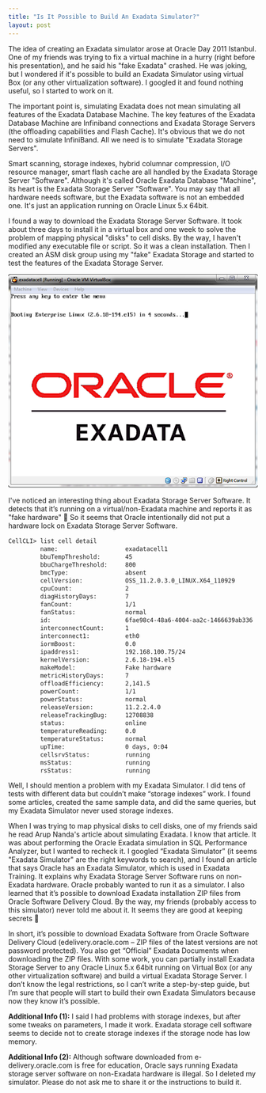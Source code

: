 ```yaml
---
title: "Is It Possible to Build An Exadata Simulator?"
layout: post
---
```


The idea of creating an Exadata simulator arose at Oracle Day 2011 Istanbul. One of my friends was trying to fix a virtual machine in a hurry (right before his presentation), and he said his "fake Exadata" crashed. He was joking, but I wondered if it's possible to build an Exadata Simulator using virtual Box (or any other virtualization software). I googled it and found nothing useful, so I started to work on it.

The important point is, simulating Exadata does not mean simulating all features of the Exadata Database Machine. The key features of the Exadata Database Machine are Infiniband connections and Exadata Storage Servers (the offloading capabilities and Flash Cache). It's obvious that we do not need to simulate InfiniBand. All we need is to simulate "Exadata Storage Servers".

Smart scanning, storage indexes, hybrid columnar compression, I/O resource manager, smart flash cache are all handled by the Exadata Storage Server "Software". Although it's called Oracle Exadata Database "Machine", its heart is the Exadata Storage Server "Software". You may say that all hardware needs software, but the Exadata software is not an embedded one. It's just an application running on Oracle Linux 5.x 64bit.

I found a way to download the Exadata Storage Server Software. It took about three days to install it in a virtual box and one week to solve the problem of mapping physical "disks" to cell disks. By the way, I haven't modified any executable file or script. So it was a clean installation. Then I created an ASM disk group using my "fake" Exadata Storage and started to test the features of the Exadata Storage Server.

![Exadata Simulator](/assets/exadatasim.png)

<!--more-->

I've noticed an interesting thing about Exadata Storage Server Software. It detects that it’s running on a virtual/non-Exadata machine and reports it as "fake hardware" 🙂 So it seems that Oracle intentionally did not put a hardware lock on Exadata Storage Server Software.

````
CellCLI> list cell detail
         name:                   exadatacell1
         bbuTempThreshold:       45
         bbuChargeThreshold:     800
         bmcType:                absent
         cellVersion:            OSS_11.2.0.3.0_LINUX.X64_110929
         cpuCount:               2
         diagHistoryDays:        7
         fanCount:               1/1
         fanStatus:              normal
         id:                     6fae98c4-48a6-4004-aa2c-1466639ab336
         interconnectCount:      1
         interconnect1:          eth0
         iormBoost:              0.0
         ipaddress1:             192.168.100.75/24
         kernelVersion:          2.6.18-194.el5
         makeModel:              Fake hardware
         metricHistoryDays:      7
         offloadEfficiency:      2,141.5
         powerCount:             1/1
         powerStatus:            normal
         releaseVersion:         11.2.2.4.0
         releaseTrackingBug:     12708838
         status:                 online
         temperatureReading:     0.0
         temperatureStatus:      normal
         upTime:                 0 days, 0:04
         cellsrvStatus:          running
         msStatus:               running
         rsStatus:               running
````

Well, I should mention a problem with my Exadata Simulator. I did tens of tests with different data but couldn’t make “storage indexes” work. I found some articles, created the same sample data, and did the same queries, but my Exadata Simulator never used storage indexes.

When I was trying to map physical disks to cell disks, one of my friends said he read Arup Nanda's article about simulating Exadata. I know that article. It was about performing the Oracle Exadata simulation in SQL Performance Analyzer, but I wanted to recheck it. I googled “Exadata Simulator” (it seems "Exadata Simulator" are the right keywords to search), and I found an article that says Oracle has an Exadata Simulator, which is used in Exadata Training. It explains why Exadata Storage Server Software runs on non-Exadata hardware. Oracle probably wanted to run it as a simulator. I also learned that it’s possible to download Exadata installation ZIP files from Oracle Software Delivery Cloud. By the way, my friends (probably access to this simulator) never told me about it. It seems they are good at keeping secrets 🙂

In short, it’s possible to download Exadata Software from Oracle Software Delivery Cloud (edelivery.oracle.com – ZIP files of the latest versions are not password protected). You also get “Official” Exadata Documents when downloading the ZIP files. With some work, you can partially install Exadata Storage Server to any Oracle Linux 5.x 64bit running on Virtual Box (or any other virtualization software) and build a virtual Exadata Storage Server. I don’t know the legal restrictions, so I can’t write a step-by-step guide, but I’m sure that people will start to build their own Exadata Simulators because now they know it’s possible.

**Additional Info (1):** I said I had problems with storage indexes, but after some tweaks on parameters, I made it work. Exadata storage cell software seems to decide not to create storage indexes if the storage node has low memory.

**Additional Info (2):** Although software downloaded from e-delivery.oracle.com is free for education, Oracle says running Exadata storage server software on non-Exadata hardware is illegal. So I deleted my simulator. Please do not ask me to share it or the instructions to build it.
